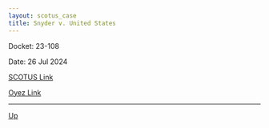```yaml
---
layout: scotus_case
title: Snyder v. United States
---
```


Docket: 23-108

Date: 26 Jul 2024

[SCOTUS Link](https://www.supremecourt.gov/opinions/23pdf/603us1r48_g3ci.pdf)

[Oyez Link](https://www.oyez.org/cases/2024/23-108)

---

[Up](./README.md)